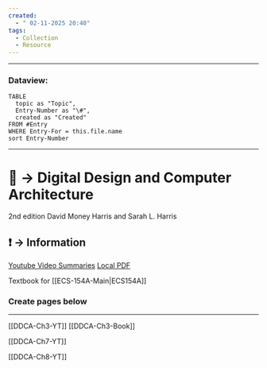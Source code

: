 ```yaml
---
created:
  - " 02-11-2025 20:40"
tags:
  - Collection
  - Resource
---
```




---
### Dataview:
```dataview
TABLE
  topic as "Topic",
  Entry-Number as "\#",
  created as "Created"
FROM #Entry
WHERE Entry-For = this.file.name
sort Entry-Number
```
---


# 📗 -> Digital Design and Computer Architecture
2nd edition
David Money Harris and Sarah L. Harris

## ❗ ->  Information
[Youtube Video Summaries](https://www.youtube.com/playlist?list=PLtPO_rucDaUxt1bdmBpLwU7XjwsnmV8eC)
[Local PDF](file:///C:\Users\diego\Downloads\ECS154-Textbook.pdf)

Textbook for [[ECS-154A-Main|ECS154A]]



### Create pages below
---



[[DDCA-Ch3-YT]]
[[DDCA-Ch3-Book]]

[[DDCA-Ch7-YT]]

[[DDCA-Ch8-YT]]